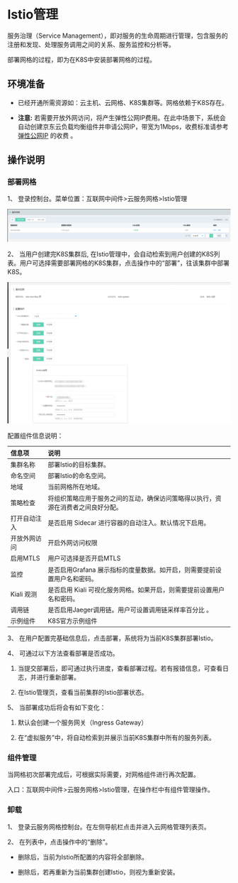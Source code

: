 #  Istio管理


服务治理（Service Management），即对服务的生命周期进行管理，包含服务的注册和发现、处理服务调用之间的关系、服务监控和分析等。

部署网格的过程，即为在K8S中安装部署网格的过程。


## 环境准备

- 已经开通所需资源如：云主机、云网格、K8S集群等。网格依赖于K8S存在。

- **注意:** 若需要开放外网访问，将产生弹性公网IP费用。在此中场景下，系统会自动创建京东云负载均衡组件并申请公网IP，带宽为1Mbps，收费标准请参考 [弹性公网IP](../../../Hyper-Converged-IDC/Cloud-Physical-Server/Operation-Guide/Networking/Elastic-IP-For-Physical-Cloud.md) 的收费  。
	


## 操作说明

###  部署网格

1、	登录控制台。菜单位置：互联网中间件>云服务网格>Istio管理
 
 ![](../../../../image/Internet-Middleware/Mesh/istio-list.png)

2、	当用户创建完K8S集群后, 在Istio管理中，会自动检索到用户创建的K8S列表。用户可选择需要部署网格的K8S集群，点击操作中的“部署”，往该集群中部署K8S。
 
![](../../../../image/Internet-Middleware/Mesh/bs.png)

配置组件信息说明：

| 信息项 | 说明 |
| :- | :- |
| 集群名称| 部署Istio的目标集群。 |
| 命名空间 | 部署Istio的命名空间。 |
| 地域 | 当前网格所在地域。 |
| 策略检查 | 将组织策略应用于服务之间的互动，确保访问策略得以执行，资源在消费者之间良好分配。 |
| 打开自动注入 | 是否启用 Sidecar 进行容器的自动注入。默认情况下启用。 |
| 开放外网访问 | 开启外网访问权限 |
| 启用MTLS | 用户可选择是否开启MTLS |
| 监控 | 是否启用Grafana 展示指标的度量数据。如开启，则需要提前设置用户名和密码。  |
| Kiali 观测 | 是否启用 Kiali 可视化服务网格。如果开启，则需要提前设置用户名和密码。 |
| 调用链 | 是否启用Jaeger调用链。用户可设置调用链采样率百分比 。 |
| 示例组件 | K8S官方示例组件 |



3、	在用户配置完基础信息后，点击部署，系统将为当前K8S集群部署Istio。

4、	可通过以下方法查看部署是否成功。

1)	当提交部署后，即可通过执行进度，查看部署过程。若有报错信息，可查看日志，并进行重新部署。

2)	在Istio管理页，查看当前集群的Istio部署状态。

5、	当部署成功后将会有如下变化：

1)	默认会创建一个服务网关（Ingress Gateway）

2)	在“虚拟服务”中，将自动检索到并展示当前K8S集群中所有的服务列表。


###  组件管理

当网格初次部署完成后，可根据实际需要，对网格组件进行再次配置。

入口：互联网中间件>云服务网格>Istio管理，在操作栏中有组件管理操作。

###  卸载

1、	登录云服务网格控制台。在左侧导航栏点击并进入云网格管理列表页。

2、 在列表中，点击操作中的“删除”。

-  删除后，当前为Istio所配置的内容将全部删除。

-  删除后，若再重新为当前集群创建Istio，则视为重新安装。









